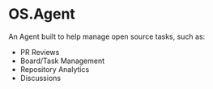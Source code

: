 # OS.Agent

An Agent built to help manage open source tasks, such as:

- PR Reviews
- Board/Task Management
- Repository Analytics
- Discussions